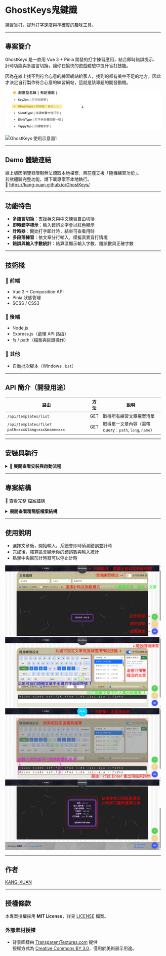 # GhostKeys鬼鍵識

練習盲打，提升打字速度與準確度的趣味工具。

---

## 專案簡介

GhostKeys 是一款用 Vue 3 + Pinia 開發的打字練習應用，結合即時錯誤提示、計時功能與多語言切換，讓你在愉快的遊戲體驗中提升盲打技能。

因為在線上找不到符合心意的練習網站給家人，找到的都有美中不足的地方，因此才決定自行製作符合心意的練習網站，這就是該專題的開發動機。

![名稱由來](docs/images/originOfName.png)

![GhostKeys 使用示意圖1](docs/images/demoAnimation.gif)

---

## Demo 體驗連結

線上版因瀏覽器限制無法讀取本地檔案，目前僅支援「隨機練習功能」。  
若欲體驗完整功能，請下載專案至本地執行。  
🔗 https://kang-xuan.github.io/GhostKeys/

---

## 功能特色

- **多語言切換**：支援英文與中文練習自由切換  
- **即時錯字標示**：輸入錯誤文字會以紅色顯示  
- **計時器**：開始打字即計時，結束可查看用時  
- **多段落練習**：依文章分行輸入，模擬真實盲打情境  
- **錯誤與輸入字數統計**：結算區顯示輸入字數、錯誤數與正確字數  

---

## 技術棧

### 🔹 前端
- Vue 3 + Composition API  
- Pinia 狀態管理  
- SCSS / CSS3  

### 🔹 後端
- Node.js  
- Express.js（處理 API 路由）  
- fs / path（檔案與目錄操作）  

### 🔹 其他
- 自動批次腳本（Windows `.bat`）

---

## API 簡介（開發用途）

| 路由 | 方法 | 說明 |
|------|------|------|
| `/api/templates/list` | GET | 取得所有練習文章檔案清單 |
| `/api/templates/file?path=xxx&lang=xxx&name=xxx` | GET | 取得單一文章內容（需帶 query：`path`, `lang`, `name`） |

---

## 安裝與執行

<details>
<summary><strong>🔧 展開查看安裝與啟動流程</strong></summary>

1. 取得專案碼
```
git clone https://github.com/KANG-XUAN/GhostKeys.git
cd GhostKeys
```

2. 安裝依賴(僅需第一次)
  - 雙擊「自動_install.bat」即可自動安裝所需依賴

3. 啟動開發伺服器
  - 雙擊「自動_啟動.bat」自動啟動前後端伺服器視窗
  - ⚠️ 如果"自動_啟動"無法正常出現前後端cmd，那麼請分別使用"自動_啟動前端"、"自動_啟動後端"即可分開啟動

4. 在瀏覽器開啟
  - 找到前端啟動視窗（cmd）中顯示的網址，複製貼到瀏覽器開啟
</details>

---

## 專案結構
📁 查看完整 [檔案結構](./docs/檔案結構.txt)
<details>
<summary><strong>展開查看精簡版檔案結構</strong></summary>

```
GhostKeys/
├── backend/ # 後端（Node.js + Express）
│   └── routes/
│       └── templates.js # 提供 /api/templates 路由
│
├── frontend/ # 前端（Vue 3 + Pinia）
│   └── src/
│       ├── components/ # Vue 組件（含 info、typing、common 等）
│       ├── stores/ # Pinia 狀態管理模組
│       └── views/ # 首頁元件等
│
├── public/
│   └── textTemplates/ # 練習文本（支援 ch/en）
│       ├── main/
│       └── models/
│
├── 自動_Install.bat # 一鍵安裝依賴
├── 自動_啟動.bat # 一鍵啟動前後端
├── LICENSE
└── README.md
```

</details>

---

## 使用說明

- 選擇文章後，開始輸入，系統會即時偵測錯誤並計時  
- 完成後，結算區會顯示你的錯誤數與輸入統計  
- 點擊中央圓形計時器可以停止計時

![GhostKeys 使用示意圖1](docs/images/legend_1.png)  
![GhostKeys 使用示意圖2](docs/images/legend_2.png)  
![GhostKeys 使用示意圖3](docs/images/legend_3.png)  
![GhostKeys 使用示意圖4](docs/images/legend_4.png)

---

## 作者

[KANG-XUAN](https://github.com/KANG-XUAN)

---
## 授權條款

本專案授權採用 **MIT License**，詳見 [LICENSE](./LICENSE) 檔案。

### 外部素材授權

- 背景圖樣由 [TransparentTextures.com](https://www.transparenttextures.com) 提供  
  授權方式為 [Creative Commons BY 3.0](https://creativecommons.org/licenses/by/3.0/)，僅用於美術展示用途。
